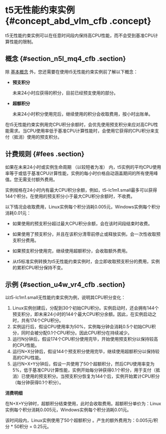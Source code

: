 # t5无性能约束实例 {#concept_abd_vlm_cfb .concept}

t5无性能约束实例可以在任意时间段内保持高CPU性能，而不会受到基准CPU计算性能的限制。

## 概念 {#section_n5l_mq4_cfb .section}

除 [基本概念](intl.zh-CN/产品简介/实例/突发性能实例/基本概念.md#) 外，您还需要在使用t5无性能约束实例前了解以下概念：

-   **预支积分** 

    未来24小时应获得的积分，目前已经预支使用的部分。

-   **超额积分**

    未来24小时积分使用完后，继续使用的积分会收取费用，按小时出账单。


在t5无性能约束实例用完CPU积分余额时，会优先使用预支积分来应对高CPU性能需求。当CPU使用率低于基准CPU计算性能时，会使用它获得的CPU积分来支付（抵消）使用的预支积分。

## 计费规则 {#fees .section}

如果在未来24小时或实例生命周期 （以较短者为准） 内，t5实例的平均CPU使用率等于或低于基准CPU计算性能，实例的每小时价格自动涵盖期间的所有使用峰值。您无需支付额外费用。

实例规格在24小时内有最大CPU积分余额，例如，t5-lc1m1.small最多可以获得144个积分。在使用的预支积分小于最大CPU积分余额时，不收费。

以下情况会收取费用，Linux实例每个积分消耗0.005元，Windows实例每个积分消耗0.01元：

-   如果使用的预支积分超过最大CPU积分余额，会在该时间段结束时收费。

-   如果使用了预支积分，并且在该积分清零前停止或释放实例，会一次性收取预支积分费用。

-   如果预支积分使用完，继续使用超额积分，会收取额外费用。

-   从t5标准实例转换为t5无性能约束实例时，会立即收取预支积分的费用，实例的累积CPU积分保持不变。


## 示例 {#section_u4w_vr4_cfb .section}

以t5-lc1m1.small无性能约束实例为例，说明其CPU积分变化：

1.  Linux实例创建后，分配到30个初始CPU积分。实例启动时，还会拥有144个预支积分，即未来24小时的144个最大CPU积分余额。因此，在实例启动之时，共有174个CPU积分。
2.  实例运行后，假设CPU使用率为50%，实例每分钟会消耗0.5个初始CPU积分，同时会被分配0.1个CPU积分。因此CPU积分在持续减少。
3.  运行N分钟后，假设174个CPU积分使用完毕，开始使用预支积分以保持较高的CPU性能。
4.  运行N+X分钟后，假设144个预支积分使用完毕，继续使用超额积分以保持较高的CPU性能。
5.  运行N+X+Y分钟后，假设一共使用了50个超额积分，然后CPU使用率变为5%，低于基准CPU计算性能，实例开始每分钟获得0.1个积分，用于支付（抵消）已使用的预支积分。当预支积分恢复为144个后，实例开始累计CPU积分（每分钟获得0.1个积分）。

**消费明细**

在N+X+Y分钟时，超额积分结束使用，此时会收取费用。超额积分单价为：Linux实例每个积分消耗0.005元，Windows实例每个积分消耗0.01元。

该时间段内，Linux实例使用了50个超额积分 。产生的额外费用为：0.005元/积分 \* 50积分 = 0.25元。


